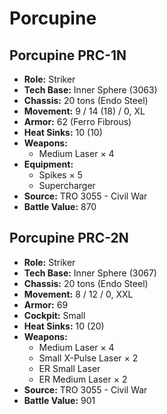 # Porcupine
## Porcupine PRC-1N
- **Role:** Striker
- **Tech Base:** Inner Sphere (3063)
- **Chassis:** 20 tons (Endo Steel)
- **Movement:** 9 / 14 (18) / 0, XL
- **Armor:** 62 (Ferro Fibrous)
- **Heat Sinks:** 10 (10)
- **Weapons:**
  - Medium Laser × 4
- **Equipment:**
  - Spikes × 5
  - Supercharger
- **Source:** TRO 3055 - Civil War
- **Battle Value:** 870

## Porcupine PRC-2N
- **Role:** Striker
- **Tech Base:** Inner Sphere (3067)
- **Chassis:** 20 tons (Endo Steel)
- **Movement:** 8 / 12 / 0, XXL
- **Armor:** 69
- **Cockpit:** Small
- **Heat Sinks:** 10 (20)
- **Weapons:**
  - Medium Laser × 4
  - Small X-Pulse Laser × 2
  - ER Small Laser
  - ER Medium Laser × 2
- **Source:** TRO 3055 - Civil War
- **Battle Value:** 901

